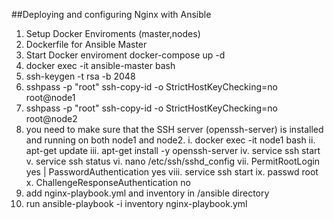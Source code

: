 ##Deploying and configuring Nginx with Ansible

1. Setup Docker Enviroments (master,nodes)
2. Dockerfile for Ansible Master
3. Start Docker enviroment docker-compose up -d
4. docker exec -it ansible-master bash
5. ssh-keygen -t rsa -b 2048
6. sshpass -p "root" ssh-copy-id -o StrictHostKeyChecking=no root@node1
7. sshpass -p "root" ssh-copy-id -o StrictHostKeyChecking=no root@node2
8. you need to make sure that the SSH server (openssh-server) is installed and running on both node1 and node2.
   i. docker exec -it node1 bash
   ii. apt-get update
   iii. apt-get install -y openssh-server
   iv. service ssh start
   v. service ssh status
   vi. nano /etc/ssh/sshd_config
   vii. PermitRootLogin yes | PasswordAuthentication yes
   viii. service ssh start
   ix. passwd root
   x. ChallengeResponseAuthentication no
9. add nginx-playbook.yml and inventory in /ansible directory
10. run ansible-playbook -i inventory nginx-playbook.yml
